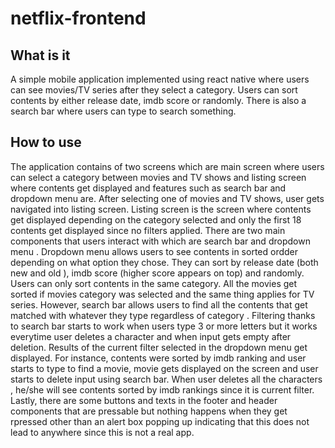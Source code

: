 # netflix-frontend 

## What is it 
A simple mobile application implemented using react native where users can see movies/TV series after they select a category. Users can sort contents by either release date, imdb score or randomly. There is also a search bar where users can type to search something. 

## How to use 
The application contains of two screens which are main screen where users can select a category between movies and TV shows and listing screen where contents get displayed and features such as search bar and dropdown menu are. After selecting one of movies and TV shows, user gets navigated into listing screen. Listing screen is the screen where contents get displayed depending on the category selected and only the first 18 contents get displayed since no filters applied. There are two main components that users interact with which are search bar and dropdown menu . Dropdown menu allows users to see contents in sorted ordder depending on what option they chose. They can sort by release date (both new and old ), imdb score (higher score appears on top) and randomly. Users can only sort contents in the same category. All the movies get sorted if movies category was selected and the same thing applies for TV series. However, search bar allows users to find all the contents that get matched with whatever they type regardless of category . Filtering thanks to search bar starts to work when users type 3 or more letters but it works everytime user deletes a character and when input gets empty after deletion. Results of the current filter selected in the dropdown menu get displayed. For instance, contents were sorted by imdb ranking and user starts to type to find a movie, movie gets displayed on the screen and user starts to delete input using search bar. When user deletes all the characters , he/she will see contents sorted by imdb rankings since it is current filter. Lastly, there are some buttons and texts in the footer and header components that are pressable but nothing happens when they get rpressed other than an alert box popping up indicating that this does not lead to anywhere since this is not a real app. 
